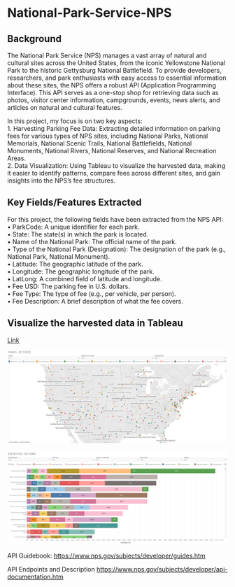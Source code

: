 # National-Park-Service-NPS

## Background 

The National Park Service (NPS) manages a vast array of natural and cultural sites across the United States, from the iconic Yellowstone National Park to the historic Gettysburg National Battlefield. To provide developers, researchers, and park enthusiasts with easy access to essential information about these sites, the NPS offers a robust API (Application Programming Interface). This API serves as a one-stop shop for retrieving data such as photos, visitor center information, campgrounds, events, news alerts, and articles on natural and cultural features.

In this project, my focus is on two key aspects: <br/>
	1.	Harvesting Parking Fee Data: Extracting detailed information on parking fees for various types of NPS sites, including National Parks, National Memorials, National Scenic Trails, National Battlefields, National Monuments, National Rivers, National Reserves, and National Recreation Areas. <br/>
	2.	Data Visualization: Using Tableau to visualize the harvested data, making it easier to identify patterns, compare fees across different sites, and gain insights into the NPS’s fee structures.

## Key Fields/Features Extracted

For this project, the following fields have been extracted from the NPS API:
	•	ParkCode: A unique identifier for each park.<br/>
	•	State: The state(s) in which the park is located.<br/>
	•	Name of the National Park: The official name of the park.<br/>
	•	Type of the National Park (Designation): The designation of the park (e.g., National Park, National Monument).<br/>
	•	Latitude: The geographic latitude of the park.<br/>
	•	Longitude: The geographic longitude of the park.<br/>
	•	LatLong: A combined field of latitude and longitude.<br/>
	•	Fee USD: The parking fee in U.S. dollars.<br/>
	•	Fee Type: The type of fee (e.g., per vehicle, per person).<br/>
	•	Fee Description: A brief description of what the fee covers.<br/>



## Visualize the harvested data in Tableau

[Link ](https://public.tableau.com/views/NATIONALPARKSERVICE/NATIONALPARKSERVICE?:language=en-US&:sid=&:redirect=auth&:display_count=n&:origin=viz_share_link)

[![Image1](https://github.com/gagandeepsinghkhanuja/National-Park-Service-NPS/blob/main/Output/Parks%20by%20State.png)](https://github.com/gagandeepsinghkhanuja/National-Park-Service-NPS/blob/main/Output/NPS%20-%20By%20State.png)

[![Image2](https://github.com/gagandeepsinghkhanuja/National-Park-Service-NPS/blob/main/Output/Parks%20-%20By%20Entrance%20Fee.png)](https://github.com/gagandeepsinghkhanuja/National-Park-Service-NPS/blob/main/Output/NPS%20Entry%20Fee%20-%20By%20Vehicle%20Type.png)




API Guidebook:
https://www.nps.gov/subjects/developer/guides.htm

API Endpoints and Description
https://www.nps.gov/subjects/developer/api-documentation.htm
